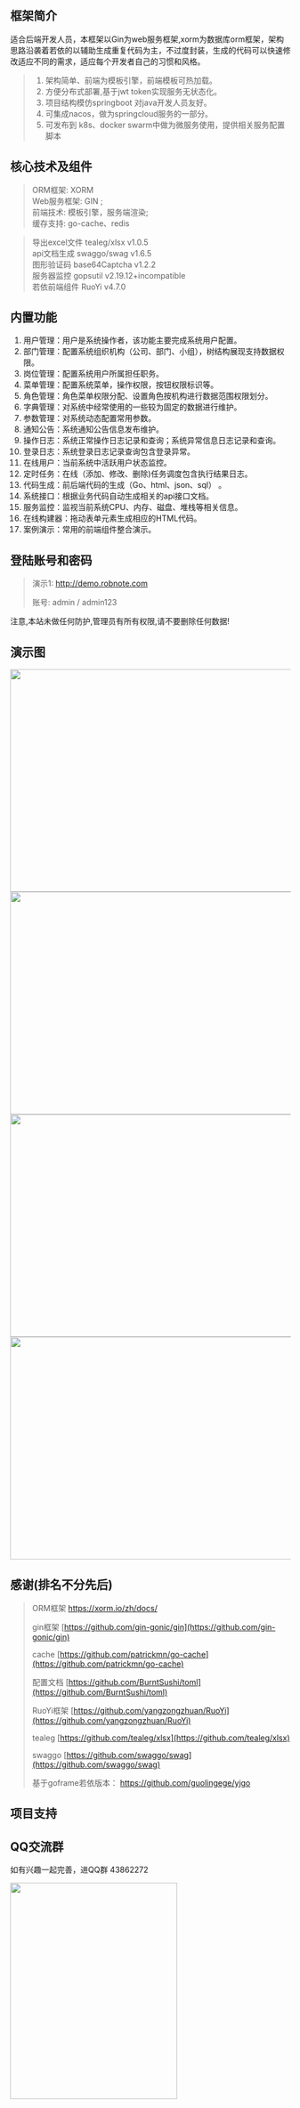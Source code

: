 ## 框架简介
适合后端开发人员，本框架以Gin为web服务框架,xorm为数据库orm框架，架构思路沿袭着若依的以辅助生成重复代码为主，不过度封装，生成的代码可以快速修改适应不同的需求，适应每个开发者自己的习惯和风格。
> 1. 架构简单、前端为模板引擎，前端模板可热加载。
> 2. 方便分布式部署,基于jwt token实现服务无状态化。
> 3. 项目结构模仿springboot 对java开发人员友好。
> 3. 可集成nacos，做为springcloud服务的一部分。
> 4. 可发布到 k8s、docker swarm中做为微服务使用，提供相关服务配置脚本
## 核心技术及组件
> 
> ORM框架: XORM</br>
> Web服务框架: GIN ;</br>
> 前端技术: 模板引擎，服务端渲染;</br>
> 缓存支持: go-cache、redis </br>


> 导出excel文件  tealeg/xlsx    v1.0.5   
> api文档生成    swaggo/swag    v1.6.5   
> 图形验证码     base64Captcha  v1.2.2  
> 服务器监控     gopsutil       v2.19.12+incompatible   
> 若依前端组件   RuoYi           v4.7.0


## 内置功能

1.  用户管理：用户是系统操作者，该功能主要完成系统用户配置。
2.  部门管理：配置系统组织机构（公司、部门、小组），树结构展现支持数据权限。
3.  岗位管理：配置系统用户所属担任职务。
4.  菜单管理：配置系统菜单，操作权限，按钮权限标识等。
5.  角色管理：角色菜单权限分配、设置角色按机构进行数据范围权限划分。
6.  字典管理：对系统中经常使用的一些较为固定的数据进行维护。
7.  参数管理：对系统动态配置常用参数。
8.  通知公告：系统通知公告信息发布维护。
9.  操作日志：系统正常操作日志记录和查询；系统异常信息日志记录和查询。
10.  登录日志：系统登录日志记录查询包含登录异常。
11.  在线用户：当前系统中活跃用户状态监控。
12.  定时任务：在线（添加、修改、删除)任务调度包含执行结果日志。
13.  代码生成：前后端代码的生成（Go、html、json、sql） 。
14.  系统接口：根据业务代码自动生成相关的api接口文档。
15.  服务监控：监视当前系统CPU、内存、磁盘、堆栈等相关信息。
16.  在线构建器：拖动表单元素生成相应的HTML代码。
17.  案例演示：常用的前端组件整合演示。

## 登陆账号和密码
> 演示1: http://demo.robnote.com <p> 
> 账号: admin / admin123  <p>
>
注意,本站未做任何防护,管理员有所有权限,请不要删除任何数据!

## 演示图


<img alt="" height="400" src="https://github.com/lostvip-com/ruoyi-go/blob/main/docs/1.png" width="600" />
<img alt="" height="400" src="https://github.com/lostvip-com/ruoyi-go/blob/main/docs/2.png" width="600" />
<img alt="" height="400" src="https://github.com/lostvip-com/ruoyi-go/blob/main/docs/3.png" width="600" />
<img alt="" height="400" src="https://github.com/lostvip-com/ruoyi-go/blob/main/docs/4.png" width="600" />

## 感谢(排名不分先后)
> ORM框架  https://xorm.io/zh/docs/   
> 
> gin框架 [https://github.com/gin-gonic/gin](https://github.com/gin-gonic/gin)
>
>cache    [https://github.com/patrickmn/go-cache](https://github.com/patrickmn/go-cache)
>
> 配置文档   [https://github.com/BurntSushi/toml](https://github.com/BurntSushi/toml)
>
> RuoYi框架 [https://github.com/yangzongzhuan/RuoYi](https://github.com/yangzongzhuan/RuoYi)
>
> tealeg [https://github.com/tealeg/xlsx](https://github.com/tealeg/xlsx)
>
> swaggo [https://github.com/swaggo/swag](https://github.com/swaggo/swag)
>
> 基于goframe若依版本： https://github.com/guolingege/yjgo

## 项目支持


## QQ交流群

如有兴趣一起完善，进QQ群 43862272

<img alt="" height="389" src="https://github.com/lostvip-com/ruoyi-go/blob/main/docs/qq.png" width="300" />
